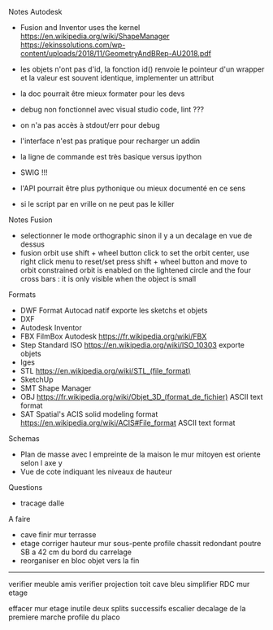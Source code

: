 Notes Autodesk
- Fusion and Inventor uses the kernel https://en.wikipedia.org/wiki/ShapeManager
  https://ekinssolutions.com/wp-content/uploads/2018/11/GeometryAndBRep-AU2018.pdf
  
- les objets n'ont pas d'id, la fonction id() renvoie le pointeur d'un wrapper et la valeur est souvent identique, implementer un attribut
- la doc pourrait être mieux formater pour les devs
- debug non fonctionnel avec visual studio code, lint ???
- on n'a pas accès à stdout/err pour debug
- l'interface n'est pas pratique pour recharger un addin
- la ligne de commande est très basique versus ipython
- SWIG !!!
- l'API pourrait être plus pythonique ou mieux documenté en ce sens
- si le script par en vrille on ne peut pas le killer

Notes Fusion
- selectionner le mode orthographic sinon il y a un decalage en vue de dessus
- fusion orbit
  use shift + wheel button click to set the orbit center, use right click menu to reset/set
  press shift + wheel button and move to orbit
  constrained orbit is enabled on the lightened circle and the four cross bars : it is only visible when the object is small
  
Formats
 - DWF Format Autocad natif
   exporte les sketchs et objets
 - DXF
 - Autodesk Inventor
 - FBX FilmBox Autodesk
   https://fr.wikipedia.org/wiki/FBX
 - Step Standard ISO
   https://en.wikipedia.org/wiki/ISO_10303
   exporte objets
 - Iges
 - STL
   https://en.wikipedia.org/wiki/STL_(file_format)
 - SketchUp
 - SMT Shape Manager
 - OBJ
   https://fr.wikipedia.org/wiki/Objet_3D_(format_de_fichier)
   ASCII text format
 - SAT Spatial's ACIS solid modeling format
   https://en.wikipedia.org/wiki/ACIS#File_format
   ASCII text format

Schemas
- Plan de masse avec l empreinte de la maison le mur mitoyen est oriente selon l axe y
- Vue de cote indiquant les niveaux de hauteur

Questions
- tracage dalle

A faire
- cave
  finir mur terrasse
- etage
  corriger hauteur mur sous-pente
  profile chassit redondant
  poutre SB a 42 cm du bord du carrelage
- reorganiser en bloc objet vers la fin

----

verifier meuble amis
verifier projection toit
cave bleu
simplifier RDC
mur etage

effacer mur etage inutile
deux splits successifs
escalier decalage de la premiere marche
profile du placo

